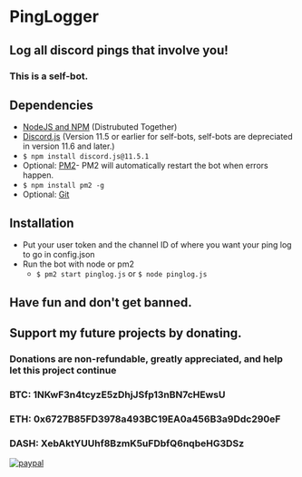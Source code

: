 # PingLogger
## Log all discord pings that involve you!
### This is a self-bot.
## Dependencies
* [NodeJS and NPM](https://nodejs.org/en/) (Distrubuted Together)
* [Discord.js](https://www.npmjs.com/package/discord.js) (Version 11.5 or earlier for self-bots, self-bots are depreciated in version 11.6 and later.)
* `$ npm install discord.js@11.5.1`
* Optional: [PM2](https://www.npmjs.com/package/pm2)- PM2 will automatically restart the bot when errors happen.
* `$ npm install pm2 -g`
* Optional: [Git](https://git-scm.com/downloads)
## Installation
* Put your user token and the channel ID of where you want your ping log to go in config.json
* Run the bot with node or pm2
  * `$ pm2 start pinglog.js` or `$ node pinglog.js`
## Have fun and don't get banned.
## Support my future projects by donating.
### Donations are non-refundable, greatly appreciated, and help let this project continue
### BTC: 1NKwF3n4tcyzE5zDhjJSfp13nBN7cHEwsU
### ETH: 0x6727B85FD3978a493BC19EA0a456B3a9Ddc290eF
### DASH: XebAktYUUhf8BzmK5uFDbfQ6nqbeHG3DSz
[![paypal](https://www.paypalobjects.com/en_US/i/btn/btn_donateCC_LG.gif)](https://www.paypal.com/cgi-bin/webscr?cmd=_donations&business=JPF6A3T7URF34&item_name=Buy+me+a+coffee+and+support+the+development+of+Jenna&currency_code=USD&source=url)
